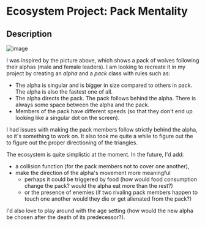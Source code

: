 # Ecosystem Project: Pack Mentality
## Description #
![image](https://user-images.githubusercontent.com/83557500/153777208-a218dd3d-a200-43e5-a49b-0510180aa301.png)
<br>
<p>I was inspired by the picture above, which shows a pack of wolves following their alphas (male and female leaders). I am looking to recreate it in my project by
creating an <i> alpha </i> and a <i> pack </i> class with rules such as:</p>
<ul>
  <li>The alpha is singular and is bigger in size compared to others in pack. The alpha is also the fastest one of all.</li>
  <li>The alpha directs the pack. The pack follows behind the alpha. There is always some space between the alpha and the pack. </li>
  <li>Members of the pack have different speeds (so that they don't end up looking like a singular dot on the screen).</li>
</ul>

<p>I had issues with making the pack members follow strictly behind the alpha, so it's something to work on. It also took me quite a while to figure out the
to figure out the proper directioning of the triangles.</p>
<p>The ecosystem is quite simplistic at the moment. In the future, I'd add: </p>
<ul>
  <li>a collision function (for the pack members not to cover one another),</li> 
  <li>make the direction of the alpha's movement more meaningful
    <ul>
      <li>perhaps it could be triggered by food (how would food consumption change the pack? would the alpha eat more than the rest?)</li> 
      <li>or the presence of enemies (if two rivaling pack members happen to touch one another would they die or get alienated from the pack?)</li>
    </ul>
  </li>
</ul>
<p>I'd also love to play around with the age setting (how would the new alpha be chosen after the death of its predecessor?).</p>
